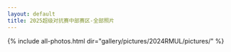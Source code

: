 ```yaml
---
layout: default
title: 2025超级对抗赛中部赛区-全部照片
---
```


{% include all-photos.html dir="gallery/pictures/2024RMUL/pictures/" %}
